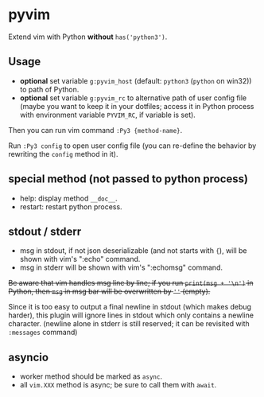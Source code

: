 # pyvim

Extend vim with Python **without** `has('python3')`.

## Usage

- **optional** set variable `g:pyvim_host` (default: `python3` (`python` on
  win32)) to path of Python.
- **optional** set variable `g:pyvim_rc` to alternative path of user config
  file (maybe you want to keep it in your dotfiles; access it in Python
  process with environment variable `PYVIM_RC`, if variable is set).

Then you can run vim command `:Py3 {method-name}`.

Run `:Py3 config` to open user config file (you can re-define the behavior
by rewriting the `config` method in it).

## special method (not passed to python process)

- help: display method `__doc__`.
- restart: restart python process.

## stdout / stderr
- msg in stdout, if not json deserializable (and not starts with `{`), will be
  shown with vim's ":echo" command.
- msg in stderr will be shown with vim's ":echomsg" command.

<del>

Be aware that vim handles msg line by line; if you run `print(msg + '\n')` in
Python, then `msg` in msg bar will be overwritten by `''` (empty).

</del>

Since it is too easy to output a final newline in stdout (which makes debug
harder), this plugin will ignore lines in stdout which only contains a newline
character. (newline alone in stderr is still reserved; it can be revisited
with `:messages` command)

## asyncio
- worker method should be marked as `async`.
- all `vim.XXX` method is async; be sure to call them with `await`.
